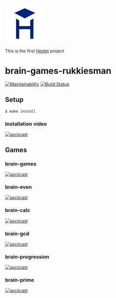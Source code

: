 ##
[![Hexlet Ltd. logo](https://raw.githubusercontent.com/Hexlet/hexletguides.github.io/master/images/hexlet_logo128.png)](https://ru.hexlet.io/pages/about?utm_source=github&utm_medium=link&utm_campaign=nodejs-package)

This is the first [Hexlet](https://ru.hexlet.io) project
##

# brain-games-rukkiesman

[![Maintainability](https://api.codeclimate.com/v1/badges/12b1932a3601cd810971/maintainability)](https://codeclimate.com/github/RukkiesMan/project-lvl1-s356/maintainability)
[![Build Status](https://travis-ci.com/RukkiesMan/project-lvl1-s356.svg?branch=master)](https://travis-ci.com/RukkiesMan/project-lvl1-s356)

## Setup

```sh
$ make install
```

### Installation video
[![asciicast](https://asciinema.org/a/y9c6S8LgS8GXgRl7GHTmkO7mn.png)](https://asciinema.org/a/y9c6S8LgS8GXgRl7GHTmkO7mn)

## Games
### brain-games
[![asciicast](https://asciinema.org/a/nrxsybu9aUKVTnX7KgaRHlX7v.png)](https://asciinema.org/a/nrxsybu9aUKVTnX7KgaRHlX7v)

### brain-even
[![asciicast](https://asciinema.org/a/iIsf9eRHRD10i5oP6axVOLTeb.png)](https://asciinema.org/a/iIsf9eRHRD10i5oP6axVOLTeb)

### brain-calc
[![asciicast](https://asciinema.org/a/BgEjBB3gzG8g6oeTBb8iqW7O4.png)](https://asciinema.org/a/BgEjBB3gzG8g6oeTBb8iqW7O4)

### brain-gcd
[![asciicast](https://asciinema.org/a/pjOJzSzilCeicFiyRLopHxR4j.png)](https://asciinema.org/a/pjOJzSzilCeicFiyRLopHxR4j)

### brain-progression
[![asciicast](https://asciinema.org/a/j2nNkgd9KowbEExovCx5U2gw1.png)](https://asciinema.org/a/j2nNkgd9KowbEExovCx5U2gw1)

### brain-prime
[![asciicast](https://asciinema.org/a/Tol5mpe1t25n3xFheRQljlPlh.png)](https://asciinema.org/a/Tol5mpe1t25n3xFheRQljlPlh)
